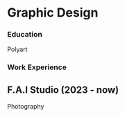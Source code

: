 # Graphic Design

### Education
Polyart

### Work Experience
## F.A.I Studio (2023 - now)
Photography
